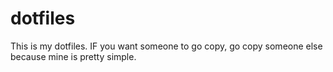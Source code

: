 # dotfiles
This is my dotfiles. IF you want someone to go copy, go copy someone else because mine is pretty simple.
